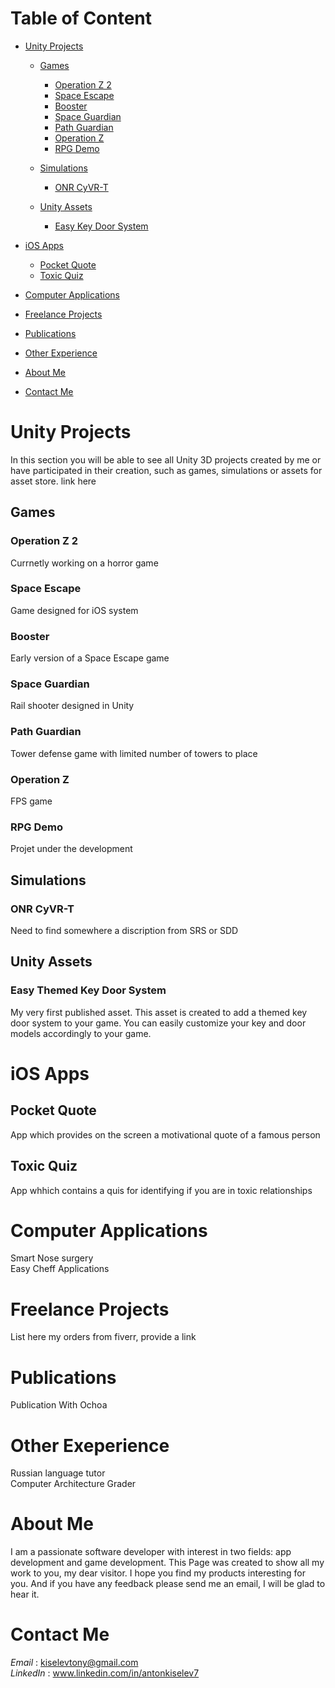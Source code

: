 # Table of Content
 - [Unity Projects](#unity-projects)  
   - [Games](#games)  
      - [Operation Z 2](#operation-z-2)  
      - [Space Escape](#space-escape)  
      - [Booster](#booster) 
      - [Space Guardian](#space-guardian)  
      - [Path Guardian](#path-guardian)
      - [Operation Z](#operation-z)  
      - [RPG Demo](#rpg-demo)
	  
   - [Simulations](#simulations)  
      - [ONR CyVR-T](#onr-cyvr-t)  
	  
   - [Unity Assets](#unity-assets)
      - [Easy Key Door System](#easy-themed-key-door-system)
	  
 - [iOS Apps](#ios-apps) 
	- [Pocket Quote](#pocket-quote)
	- [Toxic Quiz](#toxic-quiz)
	
 - [Computer Applications](#computer-applications)

 - [Freelance Projects](#freelance-projects)
 
 - [Publications](#publications)
 
 - [Other Experience](#other-experience)
 
 - [About Me](#about-me)  
 - [Contact Me](#contact-me)  


# Unity Projects
In this section you will be able to see all Unity 3D projects created by me or have participated in their creation, such as games, simulations or assets for asset store. link here 


## Games

### Operation Z 2
Currnetly working on a horror game

### Space Escape
Game designed for iOS system

### Booster
Early version of a Space Escape game

### Space Guardian
Rail shooter designed in Unity

### Path Guardian
Tower defense game with limited number of towers to place

### Operation Z
FPS game 

### RPG Demo
Projet under the development



## Simulations

### ONR CyVR-T
Need to find somewhere a discription from SRS or SDD


## Unity Assets

### Easy Themed Key Door System
My very first published asset. This asset is created to add a themed key door system to your game. You can easily customize your key and door models accordingly to your game. 



# iOS Apps

## Pocket Quote
App which provides on the screen a motivational quote of a famous person

## Toxic Quiz
App whhich contains a quis for identifying if you are in toxic relationships


# Computer Applications
Smart Nose surgery  
Easy Cheff Applications  


# Freelance Projects
List here my orders from fiverr, provide a link

# Publications
Publication With Ochoa

# Other Exeperience

Russian language tutor  
Computer Architecture Grader  

# About Me
I am a passionate software developer with interest in two fields: app development and game development. This Page was created to show all my work to you, my dear visitor.
I hope you find my products interesting for you. And if you have any feedback please send me an email, I will be glad to hear it.

# Contact Me
_Email_ : kiselevtony@gmail.com  
_LinkedIn_ : www.linkedin.com/in/antonkiselev7
